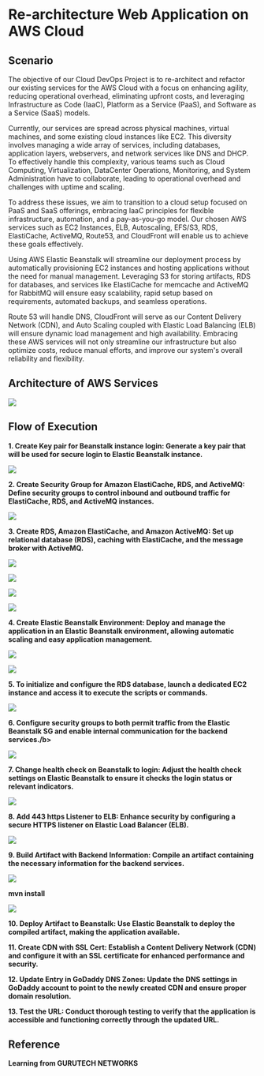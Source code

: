 # Re-architecture Web Application on AWS Cloud
<h2>Scenario</h2>
<p>
The objective of our Cloud DevOps Project is to re-architect and refactor our existing services for the AWS Cloud with a focus on enhancing agility, reducing operational overhead, eliminating upfront costs, and leveraging Infrastructure as Code (IaaC), Platform as a Service (PaaS), and Software as a Service (SaaS) models.

Currently, our services are spread across physical machines, virtual machines, and some existing cloud instances like EC2. This diversity involves managing a wide array of services, including databases, application layers, webservers, and network services like DNS and DHCP. To effectively handle this complexity, various teams such as Cloud Computing, Virtualization, DataCenter Operations, Monitoring, and System Administration have to collaborate, leading to operational overhead and challenges with uptime and scaling.

To address these issues, we aim to transition to a cloud setup focused on PaaS and SaaS offerings, embracing IaaC principles for flexible infrastructure, automation, and a pay-as-you-go model. Our chosen AWS services such as EC2 Instances, ELB, Autoscaling, EFS/S3, RDS, ElastiCache, ActiveMQ, Route53, and CloudFront will enable us to achieve these goals effectively.

Using AWS Elastic Beanstalk will streamline our deployment process by automatically provisioning EC2 instances and hosting applications without the need for manual management. Leveraging S3 for storing artifacts, RDS for databases, and services like ElastiCache for memcache and ActiveMQ for RabbitMQ will ensure easy scalability, rapid setup based on requirements, automated backups, and seamless operations.

Route 53 will handle DNS, CloudFront will serve as our Content Delivery Network (CDN), and Auto Scaling coupled with Elastic Load Balancing (ELB) will ensure dynamic load management and high availability. Embracing these AWS services will not only streamline our infrastructure but also optimize costs, reduce manual efforts, and improve our system's overall reliability and flexibility.

</p>

<h2>Architecture of AWS Services</h2>
 <img src="https://github.com/Jackiedee1223/CloudDevOps-2/blob/main/images/Arch.png">

<h2>Flow of Execution</h2>

<b>1.	<b>Create Key pair for Beanstalk instance login: Generate a key pair that will be used for secure login to Elastic Beanstalk instance.</b>
<p><img src="https://github.com/Jackiedee1223/CloudDevOps-2/blob/main/images/Kps.png"></p>
<b>2. Create Security Group for Amazon ElastiCache, RDS, and ActiveMQ: Define security groups to control inbound and outbound traffic for ElastiCache, RDS, and ActiveMQ instances.</b>	 
<p><img src="https://github.com/Jackiedee1223/CloudDevOps-2/blob/main/images/SGs.png"></p>
<b>3.	Create RDS, Amazon ElastiCache, and Amazon ActiveMQ: Set up relational database (RDS), caching with ElastiCache, and the message broker with ActiveMQ.</b>
<p><img src="https://github.com/Jackiedee1223/CloudDevOps-2/blob/main/images/RDS.jpg"></p>
<p><img src="https://github.com/Jackiedee1223/CloudDevOps-2/blob/main/images/ElastiCache.jpg"></p>
<p><img src="https://github.com/Jackiedee1223/CloudDevOps-2/blob/main/images/Brokers.jpg"></p>
<p><img src="https://github.com/Jackiedee1223/CloudDevOps-2/blob/main/images/Available.jpg"></p>
<b>4.	Create Elastic Beanstalk Environment</b>: Deploy and manage the application in an Elastic Beanstalk environment, allowing automatic scaling and easy application management.</b>
<p><img src="https://github.com/Jackiedee1223/CloudDevOps-2/blob/main/images/ElasticBeanstalk.PNG"></p>
<p><img src="https://github.com/Jackiedee1223/CloudDevOps-2/blob/main/images/Domain.PNG"></p>
<b>5. To initialize and configure the RDS database, launch a dedicated EC2 instance and access it to execute the scripts or commands.</b>
<p><img src="https://github.com/Jackiedee1223/CloudDevOps-2/blob/main/images/3306.PNG"></p>
<b>6. Configure security groups to both permit traffic from the Elastic Beanstalk SG and enable internal communication for the backend services./b>
<p><img src="https://github.com/Jackiedee1223/CloudDevOps-2/blob/main/images/InboundRules.PNG"></p>
<b>7.	Change health check on Beanstalk to login: Adjust the health check settings on Elastic Beanstalk to ensure it checks the login status or relevant indicators.</b>
<p><img src="https://github.com/Jackiedee1223/CloudDevOps-2/blob/main/images/HealthCheck.PNG"></p>
<b>8.	Add 443 https Listener to ELB: Enhance security by configuring a secure HTTPS listener on Elastic Load Balancer (ELB).</b>
<p><img src="https://github.com/Jackiedee1223/CloudDevOps-2/blob/main/images/443.PNG"></p>
<b>9. Build Artifact with Backend Information: Compile an artifact containing the necessary information for the backend services.</b>
<p><img src="https://github.com/Jackiedee1223/CloudDevOps-2/blob/main/images/src.PNG"></p>
 <p>mvn install</p>
<p><img src="https://github.com/Jackiedee1223/CloudDevOps-2/blob/main/images/mvn_install.PNG"></p>
<b>10. Deploy Artifact to Beanstalk: Use Elastic Beanstalk to deploy the compiled artifact, making the application available.</b>
<p></p>
<b>11. Create CDN with SSL Cert: Establish a Content Delivery Network (CDN) and configure it with an SSL certificate for enhanced performance and security.</b>
<p></p>
<b>12. Update Entry in GoDaddy DNS Zones: Update the DNS settings in GoDaddy account to point to the newly created CDN and ensure proper domain resolution.</b>
<p></p>
<b>13. Test the URL: Conduct thorough testing to verify that the application is accessible and functioning correctly through the updated URL.</b>
<p></p>

<h2>Reference</h2>
<p>Learning from <b>GURUTECH NETWORKS</b> </p>
